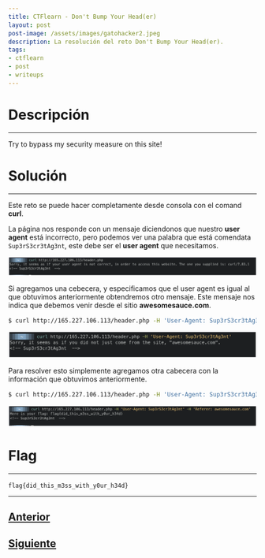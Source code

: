 ```yaml
---
title: CTFlearn - Don't Bump Your Head(er)
layout: post
post-image: /assets/images/gatohacker2.jpeg 
description: La resolución del reto Don't Bump Your Head(er).
tags:
- ctflearn
- post
- writeups
---
```

# Descripción
---

Try to bypass my security measure on this site!


# Solución
---

Este reto se puede hacer completamente desde consola con el comand **curl**.

La página nos responde con un mensaje diciendonos que nuestro **user agent** está incorrecto, pero podemos ver una palabra que está comendata `Sup3rS3cr3tAg3nt`, este debe ser el **user agent** que necesitamos.

![](/images/images-ctflearn/dbyh-1.png)

Si agregamos una cebecera, y especificamos que el user agent es igual al que obtuvimos anteriormente obtendremos otro mensaje. Este mensaje nos indica que debemos venir desde el sitio **awesomesauce.com**.

```bash
$ curl http://165.227.106.113/header.php -H 'User-Agent: Sup3rS3cr3tAg3nt'
```

![](/images/images-ctflearn/dbyh-2.png)

Para resolver esto simplemente agregamos otra cabecera con la información que obtuvimos anteriormente.

```bash
$ curl http://165.227.106.113/header.php -H 'User-Agent: Sup3rS3cr3tAg3nt' -H 'Referer: awesomesauce.com'  
```

![](/images/images-ctflearn/dbyh-3.png)


# Flag
---

`flag{did_this_m3ss_with_y0ur_h34d}`

---

## [Anterior](/post-practice)
## [Siguiente](/my-blog)